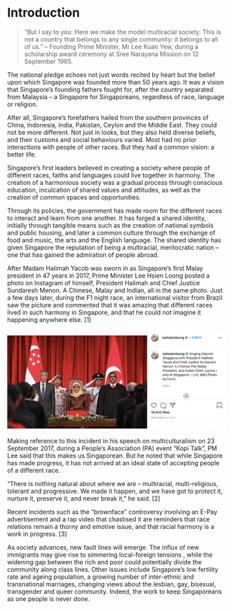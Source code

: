 # Introduction

> “But I say to you: Here we make the model multiracial society. This is not a country that belongs to any single community: it belongs to all of us.” – Founding Prime Minister, Mr Lee Kuan Yew, during a scholarship award ceremony at Sree Narayana Mission on 12 September 1965.

The national pledge echoes not just words recited by heart but the belief upon which Singapore was founded more than 50 years ago. It was a vision that Singapore’s founding fathers fought for, after the country separated from Malaysia – a Singapore for Singaporeans, regardless of race, language or religion.

After all, Singapore’s forefathers hailed from the southern provinces of China, Indonesia, India, Pakistan, Ceylon and the Middle East. They could not be more different. Not just in looks, but they also held diverse beliefs, and their customs and social behaviours varied. Most had no prior interactions with people of other races. But they had a common vision: a better life. 

Singapore’s first leaders believed in creating a society where people of different races, faiths and languages could live together in harmony. The creation of a harmonious society was a gradual process through conscious education, inculcation of shared values and attitudes, as well as the creation of common spaces and opportunities.

Through its policies, the government has made room for the different races to interact and learn from one another. It has forged a shared identity, initially through tangible means such as the creation of national symbols and public housing, and later a common culture through the exchange of food and music, the arts and the English language. The shared identity has given Singapore the reputation of being a multiracial, meritocratic nation – one that has gained the admiration of people abroad. 

After Madam Halimah Yacob was sworn in as Singapore’s first Malay president in 47 years in 2017, Prime Minister Lee Hsien Loong posted a photo on Instagram of himself, President Halimah and Chief Justice Sundaresh Menon. A Chinese, Malay and Indian, all in the same photo. Just a few days later, during the F1 night race, an international visitor from Brazil saw the picture and commented that it was amazing that different races lived in such harmony in Singapore, and that he could not imagine it happening anywhere else. [1]

![](/assets/llh-insta.png)

Making reference to this incident in his speech on multiculturalism on 23 September 2017, during a People’s Association (PA) event “Kopi Talk”, PM Lee said that this makes us Singaporean. But he noted that while Singapore has made progress, it has not arrived at an ideal state of accepting people of a different race.

“There is nothing natural about where we are – multiracial, multi-religious, tolerant and progressive. We made it happen, and we have got to protect it, nurture it, preserve it, and never break it,” he said. [2]

Recent incidents such as the “brownface” controversy involving an E-Pay advertisement and a rap video that chastised it are reminders that race relations remain a thorny and emotive issue, and that racial harmony is a work in progress. [3]

As society advances, new fault lines will emerge. The influx of new immigrants may give rise to simmering local-foreign tensions , while the widening gap between the rich and poor could potentially divide the community along class lines. Other issues include Singapore’s low fertility rate and ageing population, a growing number of inter-ethnic and transnational marriages, changing views about the lesbian, gay, bisexual, transgender and queer community. Indeed, the work to keep Singaporeans as one people is never done.
